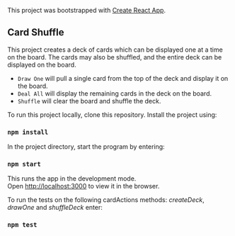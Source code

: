 This project was bootstrapped with [Create React App](https://github.com/facebook/create-react-app).

## Card Shuffle 

This project creates a deck of cards which can be displayed one at a time on the board. The cards may also be shuffled, and the entire deck can be displayed on the board.

* `Draw One` will pull a single card from the top of the deck and display it on the board. 
* `Deal All` will display the remaining cards in the deck on the board.
* `Shuffle` will clear the board and shuffle the deck.

To run this project locally, clone this repository. Install the project using:
### `npm install`

In the project directory, start the program by entering:

### `npm start`

This runs the app in the development mode.<br>
Open [http://localhost:3000](http://localhost:3000) to view it in the browser.


To run the tests on the following cardActions methods: *createDeck*, *drawOne* and *shuffleDeck* enter:

### `npm test`
